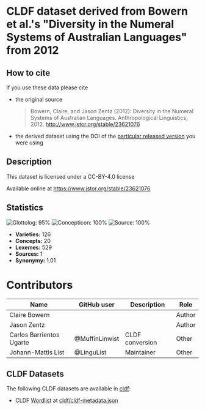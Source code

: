# CLDF dataset derived from Bowern et al.'s "Diversity in the Numeral Systems of Australian Languages" from 2012

## How to cite

If you use these data please cite
- the original source
  > Bowern, Claire, and Jason Zentz (2012): Diversity in the Numeral Systems of Australian Languages. Anthropological Linguistics, 2012. http://www.jstor.org/stable/23621076
- the derived dataset using the DOI of the [particular released version](../../releases/) you were using

## Description


This dataset is licensed under a CC-BY-4.0 license

Available online at https://www.jstor.org/stable/23621076

## Statistics


![Glottolog: 95%](https://img.shields.io/badge/Glottolog-95%25-green.svg "Glottolog: 95%")
![Concepticon: 100%](https://img.shields.io/badge/Concepticon-100%25-brightgreen.svg "Concepticon: 100%")
![Source: 100%](https://img.shields.io/badge/Source-100%25-brightgreen.svg "Source: 100%")

- **Varieties:** 126
- **Concepts:** 20
- **Lexemes:** 529
- **Sources:** 1
- **Synonymy:** 1.01

# Contributors

Name | GitHub user | Description | Role |
--- | --- | --- | --- |
Claire Bowern | | | Author
Jason Zentz | | | Author
Carlos Barrientos Ugarte | @MuffinLinwist | CLDF conversion | Other
Johann-Mattis List | @LinguList | Maintainer | Other




## CLDF Datasets

The following CLDF datasets are available in [cldf](cldf):

- CLDF [Wordlist](https://github.com/cldf/cldf/tree/master/modules/Wordlist) at [cldf/cldf-metadata.json](cldf/cldf-metadata.json)